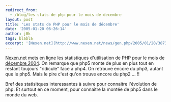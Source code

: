 ```yaml
---
redirect_from:
  - /blog/les-stats-de-php-pour-le-mois-de-decembre
layout: post
title: 'Les stats de PHP pour le mois de décembre'
date: '2005-01-20 06:26:14'
author: j0k
tags: blabla
excerpt: '[Nexen.net](http://www.nexen.net/news/gen.php/2005/01/20/3873,0,0,0,0.php) mets en ligne les statistiques d''utilisation de PHP pour le mois de [décembre 2004](http://www.nexen.net/interview/index.php?id=46).   )   On remarque que php5 monte de plus en plus tout en restant toujours "ridicule" face à php4. On retrouve encore du php3, autant que le      ...'
---
```


[Nexen.net](http://www.nexen.net/news/gen.php/2005/01/20/3873,0,0,0,0.php) mets en ligne les statistiques d'utilisation de PHP pour le mois de [décembre 2004](http://www.nexen.net/interview/index.php?id=46).      On remarque que php5 monte de plus en plus tout en restant toujours "ridicule" face à php4. On retrouve encore du php3, autant que le php5. Mais le pire c'est qu'on trouve encore du php2 ... !!

Bref des statisitques interessantes à suivre pour connaitre l'évolution de php.   Et surtout en ce moment, pour connaitre la montée de php5 dans le monde du web.
